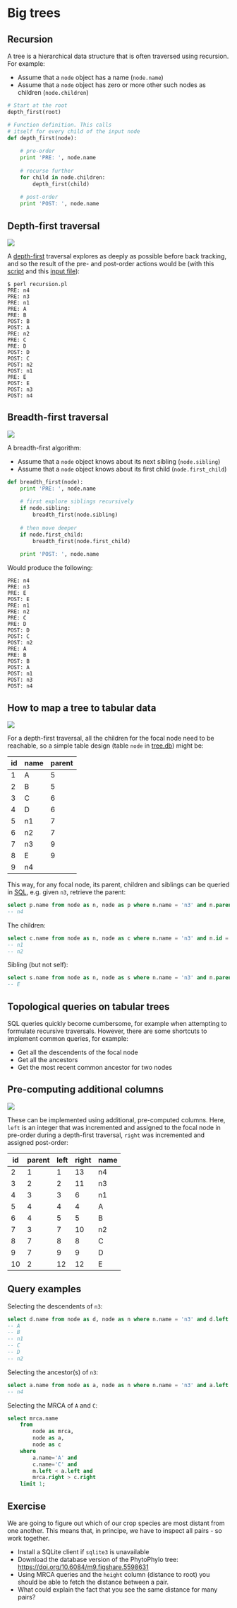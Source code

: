 Big trees
=========

Recursion
---------

A tree is a hierarchical data structure that is often traversed using recursion. For 
example:

- Assume that a `node` object has a name (`node.name`)
- Assume that a `node` object has zero or more other such nodes as children (`node.children`)

```python
# Start at the root
depth_first(root)

# Function definition. This calls
# itself for every child of the input node
def depth_first(node):
	
	# pre-order
	print 'PRE: ', node.name
	
	# recurse further
	for child in node.children:
		depth_first(child)
	
	# post-order
	print 'POST: ', node.name

```

Depth-first traversal
---------------------

![](phylogeny.png)

A [depth-first](https://en.wikipedia.org/wiki/Depth-first_search) traversal explores as
deeply as possible before back tracking, and so the  result of the pre- and post-order 
actions would be (with this [script](recursion.pl) and this [input file](tree.nex)):

```
$ perl recursion.pl 
PRE: n4
PRE: n3
PRE: n1
PRE: A
PRE: B
POST: B
POST: A
PRE: n2
PRE: C
PRE: D
POST: D
POST: C
POST: n2
POST: n1
PRE: E
POST: E
POST: n3
POST: n4
```

Breadth-first traversal
-----------------------

![](phylogeny.png)

A breadth-first algorithm:

- Assume that a `node` object knows about its next sibling (`node.sibling`)
- Assume that a `node` object knows about its first child (`node.first_child`)

```python
def breadth_first(node):
	print 'PRE: ', node.name
	
	# first explore siblings recursively
	if node.sibling:
		breadth_first(node.sibling)
	
	# then move deeper
	if node.first_child:
		breadth_first(node.first_child)
	
	print 'POST: ', node.name
```

Would produce the following:

```
PRE: n4
PRE: n3
PRE: E
POST: E
PRE: n1
PRE: n2
PRE: C
PRE: D
POST: D
POST: C
POST: n2
PRE: A
PRE: B
POST: B
POST: A
POST: n1
POST: n3
POST: n4
```

How to map a tree to tabular data
----------------------------------

![](phylogeny.png)

For a depth-first traversal, all the children for the focal node need to be reachable, so
a simple table design (table `node` in [tree.db](tree.db)) might be:

| id | name |parent|
|----|------|------|
| 1  | A    | 5    |
| 2  | B    | 5    |
| 3  | C    | 6    |
| 4  | D    | 6    |
| 5  | n1   | 7    |
| 6  | n2   | 7    |
| 7  | n3   | 9    |
| 8  | E    | 9    |
| 9  | n4   |      |

This way, for any focal node, its parent, children and siblings can be queried in 
[SQL](https://en.wikipedia.org/wiki/SQL), e.g. given `n3`, retrieve the parent:

```sql
select p.name from node as n, node as p where n.name = 'n3' and n.parent = p.id
-- n4
```
The children:
```sql
select c.name from node as n, node as c where n.name = 'n3' and n.id = c.parent
-- n1
-- n2
```
Sibling (but not self):
```sql
select s.name from node as n, node as s where n.name = 'n3' and n.parent = s.parent and s.name != 'n3'
-- E
```

Topological queries on tabular trees
------------------------------------

SQL queries quickly become cumbersome, for example when attempting to formulate recursive
traversals. However, there are some shortcuts to implement common queries, for example:

- Get all the descendents of the focal node
- Get all the ancestors
- Get the most recent common ancestor for two nodes

Pre-computing additional columns
--------------------------------

![](phylogeny.png)

These can be implemented using additional, pre-computed columns. Here, `left` is an 
integer that was incremented and assigned to the focal node in pre-order during a 
depth-first traversal, `right` was incremented and assigned post-order:

| id | parent | left | right | name |
|----|--------|------|-------|------|
| 2  | 1      | 1    | 13    | n4   |
| 3  | 2      | 2    | 11    | n3   |
| 4  | 3      | 3    | 6     | n1   |
| 5  | 4      | 4    | 4     | A    |
| 6  | 4      | 5    | 5     | B    |
| 7  | 3      | 7    | 10    | n2   |
| 8  | 7      | 8    | 8     | C    |
| 9  | 7      | 9    | 9     | D    |
| 10 | 2      | 12   | 12    | E    |

Query examples
--------------

Selecting the descendents of `n3`:

```sql
select d.name from node as d, node as n where n.name = 'n3' and d.left > n.left and d.right < n.right;
-- A
-- B
-- n1
-- C
-- D
-- n2
```

Selecting the ancestor(s) of `n3`:

```sql
select a.name from node as a, node as n where n.name = 'n3' and a.left < n.left and a.right > n.right; 
-- n4
```

Selecting the MRCA of `A` and `C`:

```sql
select mrca.name 
	from 
		node as mrca, 
		node as a, 
		node as c 
	where 
		a.name='A' and 
		c.name='C' and 
		m.left < a.left and 
		mrca.right > c.right
	limit 1;
```

Exercise
--------
We are going to figure out which of our crop species are most distant from one another. This means
that, in principe, we have to inspect all pairs - so work together.
- Install a SQLite client if `sqlite3` is unavailable
- Download the database version of the PhytoPhylo tree: https://doi.org/10.6084/m9.figshare.5598631
- Using MRCA queries and the `height` column (distance to root) you should be able to fetch the
  distance between a pair.
- What could explain the fact that you see the same distance for many pairs?
